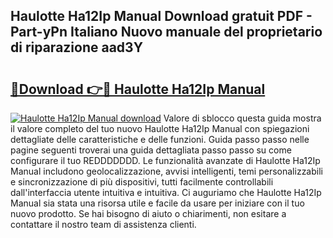 ## Haulotte Ha12Ip Manual Download gratuit PDF - Part-yPn Italiano Nuovo manuale del proprietario di riparazione aad3Y

# <h2><a href="http://dfcz9fg.blite.top/?on=Haulotte+Ha12Ip+Manual">🔗Download 👉🔴 Haulotte Ha12Ip Manual</a></h2>

[![Haulotte Ha12Ip Manual download](https://i.imgur.com/lujVjoI.png)](http://dfcz9fg.blite.top/?on=Haulotte+Ha12Ip+Manual)
Valore di sblocco questa guida mostra il valore completo del tuo nuovo Haulotte Ha12Ip Manual con spiegazioni dettagliate delle caratteristiche e delle funzioni. Guida passo passo nelle pagine seguenti troverai una guida dettagliata passo passo su come configurare il tuo REDDDDDDD. Le funzionalità avanzate di Haulotte Ha12Ip Manual includono geolocalizzazione, avvisi intelligenti, temi personalizzabili e sincronizzazione di più dispositivi, tutti facilmente controllabili dall'interfaccia utente intuitiva e intuitiva. Ci auguriamo che Haulotte Ha12Ip Manual sia stata una risorsa utile e facile da usare per iniziare con il tuo nuovo prodotto. Se hai bisogno di aiuto o chiarimenti, non esitare a contattare il nostro team di assistenza clienti.
